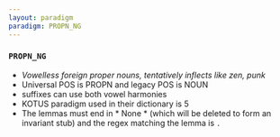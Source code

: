 ```yaml
---
layout: paradigm
paradigm: PROPN_NG
---
```

### ` PROPN_NG `

* _Vowelless foreign proper nouns, tentatively inflects like zen, punk_
* Universal POS is PROPN and legacy POS is NOUN
* suffixes can use both vowel harmonies
* KOTUS paradigm used in their dictionary is 5
* The lemmas must end in * None * (which will be deleted to form an invariant stub) and the regex matching the lemma is ` . `
